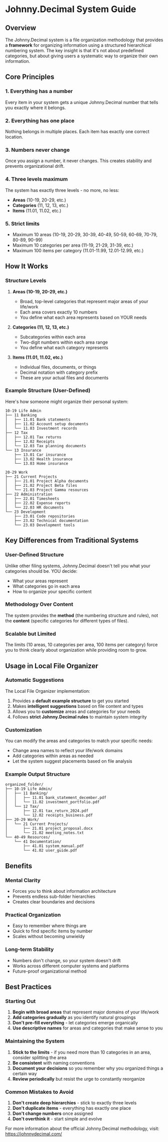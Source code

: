 # Johnny.Decimal System Guide

## Overview

The Johnny.Decimal system is a file organization methodology that provides a **framework** for organizing information using a structured hierarchical numbering system. The key insight is that it's not about predefined categories, but about giving users a systematic way to organize their own information.

## Core Principles

### 1. **Everything has a number**
Every item in your system gets a unique Johnny.Decimal number that tells you exactly where it belongs.

### 2. **Everything has one place**
Nothing belongs in multiple places. Each item has exactly one correct location.

### 3. **Numbers never change**
Once you assign a number, it never changes. This creates stability and prevents organizational drift.

### 4. **Three levels maximum**
The system has exactly three levels - no more, no less:
- **Areas** (10-19, 20-29, etc.)
- **Categories** (11, 12, 13, etc.)
- **Items** (11.01, 11.02, etc.)

### 5. **Strict limits**
- Maximum 10 areas (10-19, 20-29, 30-39, 40-49, 50-59, 60-69, 70-79, 80-89, 90-99)
- Maximum 10 categories per area (11-19, 21-29, 31-39, etc.)
- Maximum 100 items per category (11.01-11.99, 12.01-12.99, etc.)

## How It Works

### Structure Levels

1. **Areas (10-19, 20-29, etc.)**
   - Broad, top-level categories that represent major areas of your life/work
   - Each area covers exactly 10 numbers
   - You define what each area represents based on YOUR needs

2. **Categories (11, 12, 13, etc.)**
   - Subcategories within each area
   - Two-digit numbers within each area range
   - You define what each category represents

3. **Items (11.01, 11.02, etc.)**
   - Individual files, documents, or things
   - Decimal notation with category prefix
   - These are your actual files and documents

### Example Structure (User-Defined)

Here's how someone might organize their personal system:

```
10-19 Life Admin
├── 11 Banking
│   ├── 11.01 Bank statements
│   ├── 11.02 Account setup documents
│   └── 11.03 Investment records
├── 12 Tax
│   ├── 12.01 Tax returns
│   ├── 12.02 Receipts
│   └── 12.03 Tax planning documents
└── 13 Insurance
    ├── 13.01 Car insurance
    ├── 13.02 Health insurance
    └── 13.03 Home insurance

20-29 Work
├── 21 Current Projects
│   ├── 21.01 Project Alpha documents
│   ├── 21.02 Project Beta files
│   └── 21.03 Project Gamma resources
├── 22 Administration
│   ├── 22.01 Timesheets
│   ├── 22.02 Expense reports
│   └── 22.03 HR documents
└── 23 Development
    ├── 23.01 Code repositories
    ├── 23.02 Technical documentation
    └── 23.03 Development tools
```

## Key Differences from Traditional Systems

### User-Defined Structure
Unlike other filing systems, Johnny.Decimal doesn't tell you what your categories should be. YOU decide:
- What your areas represent
- What categories go in each area
- How to organize your specific content

### Methodology Over Content
The system provides the **method** (the numbering structure and rules), not the **content** (specific categories for different types of files).

### Scalable but Limited
The limits (10 areas, 10 categories per area, 100 items per category) force you to think clearly about organization while providing room to grow.

## Usage in Local File Organizer

### Automatic Suggestions
The Local File Organizer implementation:
1. Provides a **default example structure** to get you started
2. Makes **intelligent suggestions** based on file content and types
3. Allows you to **customize** areas and categories for your needs
4. Follows **strict Johnny.Decimal rules** to maintain system integrity

### Customization
You can modify the areas and categories to match your specific needs:
- Change area names to reflect your life/work domains
- Add categories within areas as needed
- Let the system suggest placements based on file analysis

### Example Output Structure
```
organized_folder/
├── 10-19 Life Admin/
│   ├── 11 Banking/
│   │   ├── 11.01 bank_statement_december.pdf
│   │   └── 11.02 investment_portfolio.pdf
│   └── 12 Tax/
│       ├── 12.01 tax_return_2024.pdf
│       └── 12.02 receipts_business.pdf
├── 20-29 Work/
│   └── 21 Current Projects/
│       ├── 21.01 project_proposal.docx
│       └── 21.02 meeting_notes.txt
└── 40-49 Resources/
    └── 41 Documentation/
        ├── 41.01 system_manual.pdf
        └── 41.02 user_guide.pdf
```

## Benefits

### Mental Clarity
- Forces you to think about information architecture
- Prevents endless sub-folder hierarchies
- Creates clear boundaries and decisions

### Practical Organization
- Easy to remember where things are
- Quick to find specific items by number
- Scales without becoming unwieldy

### Long-term Stability
- Numbers don't change, so your system doesn't drift
- Works across different computer systems and platforms
- Future-proof organizational method

## Best Practices

### Starting Out
1. **Begin with broad areas** that represent major domains of your life/work
2. **Add categories gradually** as you identify natural groupings
3. **Don't pre-fill everything** - let categories emerge organically
4. **Use descriptive names** for areas and categories that make sense to you

### Maintaining the System
1. **Stick to the limits** - if you need more than 10 categories in an area, consider splitting the area
2. **Be consistent** with naming conventions
3. **Document your decisions** so you remember why you organized things a certain way
4. **Review periodically** but resist the urge to constantly reorganize

### Common Mistakes to Avoid
1. **Don't create deep hierarchies** - stick to exactly three levels
2. **Don't duplicate items** - everything has exactly one place
3. **Don't change numbers** once assigned
4. **Don't overthink it** - start simple and evolve

For more information about the official Johnny.Decimal methodology, visit: https://johnnydecimal.com/